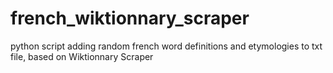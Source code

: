 # french_wiktionnary_scraper
python script adding random french word definitions and etymologies to txt file, based on Wiktionnary Scraper
